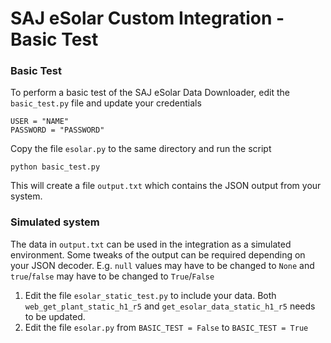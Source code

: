# SAJ eSolar Custom Integration - Basic Test
### Basic Test
To perform a basic test of the SAJ eSolar Data Downloader, edit the `basic_test.py` file and update your credentials
```
USER = "NAME"
PASSWORD = "PASSWORD"
```

Copy the file `esolar.py` to the same directory and run the script
```
python basic_test.py
```

This will create a file `output.txt` which contains the JSON output from your system.

### Simulated system
The data in `output.txt` can be used in the integration as a simulated environment.
Some tweaks of the output can be required depending on your JSON decoder.
E.g. `null` values may have to be changed to `None` and `true`/`false` may have to be changed to `True`/`False`

1. Edit the file `esolar_static_test.py` to include your data. Both `web_get_plant_static_h1_r5` and `get_esolar_data_static_h1_r5` needs to be updated.
2. Edit the file `esolar.py` from `BASIC_TEST = False` to `BASIC_TEST = True`

